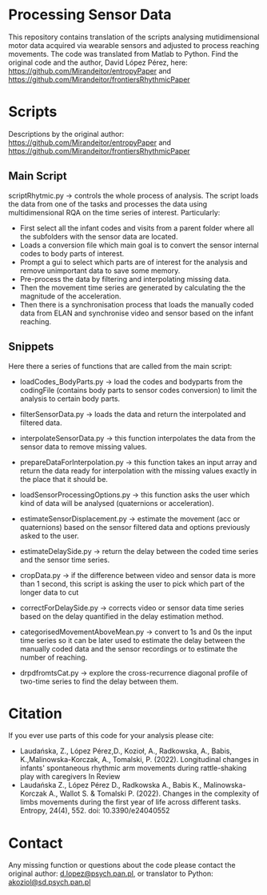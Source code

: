 # Processing Sensor Data
This repository contains translation of the scripts analysing mutidimensional motor data acquired via wearable sensors and adjusted to process reaching movements. 
The code was translated from Matlab to Python. Find the original code and the author, David López Pérez, here: https://github.com/Mirandeitor/entropyPaper and https://github.com/Mirandeitor/frontiersRhythmicPaper

# Scripts
Descriptions by the original author: https://github.com/Mirandeitor/entropyPaper and https://github.com/Mirandeitor/frontiersRhythmicPaper
## Main Script

scriptRhytmic.py -> controls the whole process of analysis. The script loads the data from one of the tasks and processes the data using multidimensional RQA on the time series of interest. Particularly:
* First select all the infant codes and visits from a parent folder where all the subfolders with the sensor data are located.
* Loads a conversion file which main goal is to convert the sensor internal codes to body parts of interest.
* Prompt a gui to select which parts are of interest for the analysis and remove unimportant data to save some memory.
* Pre-process the data by filtering and interpolating missing data.
* Then the movement time series are generated by calculating the the magnitude of the acceleration.
* Then there is a synchronisation process that loads the manually coded data from ELAN and synchronise video and sensor based on the infant reaching. 

## Snippets

Here there a series of functions that are called from the main script:

* loadCodes_BodyParts.py -> load the codes and bodyparts from the codingFile (contains body parts to sensor codes conversion) to limit the analysis to certain body parts.

* filterSensorData.py -> loads the data and return the interpolated and filtered data.

* interpolateSensorData.py -> this function interpolates the data from the sensor data to remove missing values. 

* prepareDataForInterpolation.py -> this function takes an input array and return the data ready for interpolation with the missing values exactly in the place that it should be.

* loadSensorProcessingOptions.py -> this function asks the user which kind of data will be analysed (quaternions or acceleration).

* estimateSensorDisplacement.py -> estimate the movement (acc or quaternions) based on the sensor filtered data and options previously asked to the user.

* estimateDelaySide.py -> return the delay between the coded time series and the sensor time series.

* cropData.py -> if the difference between video and sensor data is more than 1 second, this script is asking the user to pick which part of the longer data to cut

* correctForDelaySide.py -> corrects video or sensor data time series based on the delay quantified in the delay estimation method.

* categorisedMovementAboveMean.py -> convert to 1s and 0s the input time series so it can be later used to estimate the delay between the manually coded data and the sensor recordings or to estimate the number of reaching.

* drpdfromtsCat.py -> explore the cross-recurrence diagonal profile of two-time series to find the delay between them.

# Citation
If you ever use parts of this code for your analysis please cite:
- Laudańska, Z., López Pérez,D., Kozioł, A., Radkowska, A., Babis, K.,Malinowska-Korczak, A., Tomalski, P. (2022). Longitudinal changes in infants' spontaneous rhythmic arm movements during rattle-shaking play with caregivers In Review
- Laudańska Z., López Pérez D., Radkowska A., Babis K., Malinowska-Korczak A., Wallot S. & Tomalski P. (2022). Changes in the complexity of limbs movements during the first year of life across different tasks. Entropy, 24(4), 552. doi: 10.3390/e24040552

# Contact
Any missing function or questions about the code please contact the original author: d.lopez@psych.pan.pl, or translator to Python: akoziol@sd.psych.pan.pl
